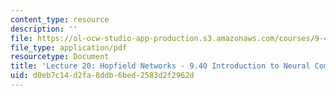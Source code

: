 ```yaml
---
content_type: resource
description: ''
file: https://ol-ocw-studio-app-production.s3.amazonaws.com/courses/9-40-introduction-to-neural-computation-spring-2018/d0eb7c14d2fa8ddb6bed2583d2f2962d_MIT9_40S18_Lec20.pdf
file_type: application/pdf
resourcetype: Document
title: 'Lecture 20: Hopfield Networks - 9.40 Introduction to Neural Compuatation'
uid: d0eb7c14-d2fa-8ddb-6bed-2583d2f2962d
---
```

